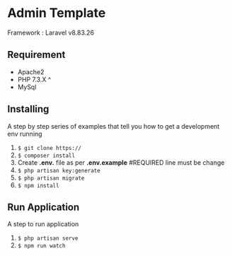 # Admin Template

Framework : Laravel v8.83.26

## Requirement

-   Apache2
-   PHP 7.3.X ^
-   MySql

## Installing

A step by step series of examples that tell you how to get a development env running

1.  `$ git clone https:// `
2.  `$ composer install`
3.  Create **.env.** file as per **.env.example** #REQUIRED line
    must be change
4.  `$ php artisan key:generate`
5.  `$ php artisan migrate`
6.  `$ npm install`

## Run Application

A step to run application

1.  `$ php artisan serve`
2.  `$ npm run watch`

